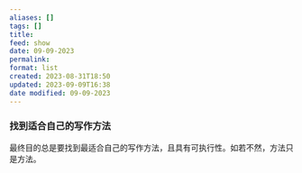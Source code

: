 ```yaml
---
aliases: []
tags: []
title: 
feed: show
date: 09-09-2023
permalink: 
format: list
created: 2023-08-31T18:50
updated: 2023-09-09T16:38
date modified: 09-09-2023
---
```

### 找到适合自己的写作方法
最终目的总是要找到最适合自己的写作方法，且具有可执行性。如若不然，方法只是方法。